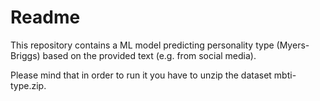 # Readme

This repository contains a ML model predicting personality type (Myers-Briggs) based on the provided text (e.g. from social media).

Please mind that in order to run it you have to unzip the dataset mbti-type.zip.
